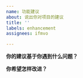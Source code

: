 ```yaml
---
name: 功能建议
about: 说出你对项目的建议
title: ''
labels: enhancement
assignees: ifmvo

---
```


**你的建议基于你遇到什么问题？**


**你希望怎样改进？**
